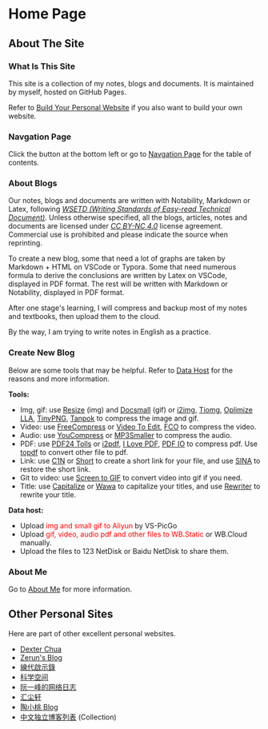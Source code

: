 # Home Page

## About The Site

### What Is This Site

This site is a collection of my notes, blogs and documents. It is maintained by myself, hosted on GitHub Pages. 

Refer to [Build Your Personal Website](Blogs/Mixed/BuildYourSite.md) if you also want to build your own website.

### Navgation Page

Click the button at the bottom left or go to [Navgation Page](_sidebar.md) for the table of contents.

### About Blogs

Our notes, blogs and documents are written with Notability, Markdown or Latex, following [*WSETD (Writing Standards of Easy-read Technical Document)*](Projects\WSETD\OutlineOfWSETD.md). Unless otherwise specified, all the blogs, articles, notes and documents are licensed under [*CC BY-NC 4.0*](https://creativecommons.org/licenses/by-nc/4.0/deed.en) license agreement. Commercial use is prohibited and please indicate the source when reprinting.

To create a new blog, some that need a lot of graphs are taken by Markdown + HTML on VSCode or Typora. Some that need numerous formula to derive the conclusions are written by Latex on VSCode, displayed in PDF format. The rest will be written with Markdown or Notability, displayed in PDF format. 

After one stage's learning, I will compress and backup most of my notes and textbooks, then upload them to the cloud.

By the way, I am trying to write notes in English as a practice.

### Create New Blog

Below are some tools that may be helpful. Refer to [Data Host](Blogs\SiteFeatures\Data%20Host.md) for the reasons and more information.

**Tools:**
- Img, gif: use [Resize](https://bulkresizephotos.com/zh?preset=true&type=filesize&filesize=80000) (img) and [Docsmall](https://docsmall.com/gif-compress) (gif) <span class='tinyscript'>or [i2img](https://www.i2img.com/image-compressor), [Tiomg](https://tiomg.org/compress-image), [Oplimize LLA](https://imagecompressor.com), [TinyPNG](https://tinypng.com/), [Tanpok](https://tool.tanpok.com/#/ImgCompress)</span> to compress the image and gif.
- Video: use [FreeCompress](https://freecompress.com/) <span class='tinyscript'>or [Video To Edit](https://www.video2edit.com), [FCO](https://compress-video.file-converter-online.com/#google_vignette)</span> to compress the video.
- Audio: use [YouCompress](https://www.youcompress.com/) <span class='tinyscript'>or [MP3Smaller](https://www.mp3smaller.com/)</span> to compress the audio.
- PDF: use [PDF24 Tolls](https://tools.pdf24.org/zh/compress-pdf) <span class='tinyscript'> or [i2pdf](https://www.i2pdf.com/compress-pdf), [I Love PDF](https://www.ilovepdf.com/), [PDF IO](https://pdf.io/compress/)</span> to compress pdf. Use [topdf](https://topdf.com/) to convert other file to pdf.
- Link: use [C1N](https://www.c1n.cn/)<span class='tinyscript'> or [Short](https://d.igdu.xyz/)</span> to create a short link for your file, and use [SINA](https://www.sina.lt/restore.html) to restore the short link.
- Git to video: use [Screen to GIF]() to convert video into gif if you need.
- Title: use [Capitalize](https://capitalizemytitle.com/style/APA/) <span class='tinyscript'>or [Wawa](https://www.iamwawa.cn/daxiaoxie.html)</span> to capitalize your titles, and use [Rewriter](https://capitalizemytitle.com/ai-title-rewriter/) to rewrite your title.

**Data host:**
- Upload <span style="color:red">img and small gif to Aliyun</span> by VS-PicGo
- Upload <span style="color:red">gif, video, audio pdf and other files to WB.Static</span> or WB.Cloud manually. <span style="color:red">
- Upload the files to 123 NetDisk or Baidu NetDisk to share them.


### About Me

Go to [About Me](README.md) for more information.


## Other Personal Sites

Here are part of other excellent personal websites.


- [Dexter Chua](https://dec41.user.srcf.net/)
- [Zerun's Blog](https://blog.zeruns.tech/category/%E5%AD%A6%E4%B9%A0%E7%AC%94%E8%AE%B0/)
- [線代啟示錄](https://ccjou.wordpress.com/)
- [科学空间](https://spaces.ac.cn/archives/1615)
- [阮一峰的网络日志](https://www.ruanyifeng.com/blog/developer/)
- [汇尘轩](https://kirigaya.cn/home)
- [陶小桃 Blog](https://www.52txr.cn/)
- [中文独立博客列表](https://github.com/timqian/chinese-independent-blogs) (Collection) 
